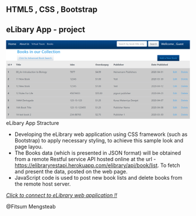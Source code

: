## HTML5 , CSS ,  Bootstrap
## eLibary App  - project 
  <img src= './e-libary.png'/>
 eLibary App Stracture 
 
* Developing the eLibrary web application using CSS framework (such as Bootstrap) to apply necessary styling, to achieve this sample look and page layou.
* The Books data (which is presented in JSON format)  will be obtained from a remote Restful service API hosted online at the url - https://elibraryrestapi.herokuapp.com/elibrary/api/book/list. To fetch and present the data, posted on the web page.
* JavaScript code is used to post new book lists and delete books from the remote host server. 

[*Click to connect to  eLibrary web application !!* ](https://fitsum-elibrary.netlify.com/index.html) 


@Fitsum Mengsteab
```
 

